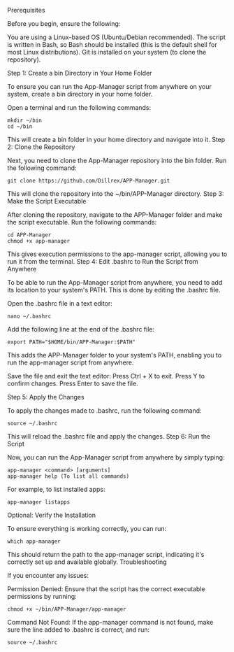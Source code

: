 Prerequisites

Before you begin, ensure the following:

You are using a Linux-based OS (Ubuntu/Debian recommended).
The script is written in Bash, so Bash should be installed (this is the default shell for most Linux distributions).
Git is installed on your system (to clone the repository).

Step 1: Create a bin Directory in Your Home Folder

To ensure you can run the App-Manager script from anywhere on your system, create a bin directory in your home folder.

Open a terminal and run the following commands:

    mkdir ~/bin
    cd ~/bin

This will create a bin folder in your home directory and navigate into it.
Step 2: Clone the Repository

Next, you need to clone the App-Manager repository into the bin folder. Run the following command:

    git clone https://github.com/Dillrex/APP-Manager.git

This will clone the repository into the ~/bin/APP-Manager directory.
Step 3: Make the Script Executable

After cloning the repository, navigate to the APP-Manager folder and make the script executable. Run the following commands:

    cd APP-Manager
    chmod +x app-manager

This gives execution permissions to the app-manager script, allowing you to run it from the terminal.
Step 4: Edit .bashrc to Run the Script from Anywhere

To be able to run the App-Manager script from anywhere, you need to add its location to your system's PATH. This is done by editing the .bashrc file.

Open the .bashrc file in a text editor:

    nano ~/.bashrc

Add the following line at the end of the .bashrc file:

    export PATH="$HOME/bin/APP-Manager:$PATH"

This adds the APP-Manager folder to your system's PATH, enabling you to run the app-manager script from anywhere.

Save the file and exit the text editor:
Press Ctrl + X to exit.
Press Y to confirm changes.
Press Enter to save the file.

Step 5: Apply the Changes

To apply the changes made to .bashrc, run the following command:

    source ~/.bashrc

This will reload the .bashrc file and apply the changes.
Step 6: Run the Script

Now, you can run the App-Manager script from anywhere by simply typing:

    app-manager <command> [arguments]
    app-manager help (To list all commands)

For example, to list installed apps:

    app-manager listapps

Optional: Verify the Installation

To ensure everything is working correctly, you can run:

    which app-manager

This should return the path to the app-manager script, indicating it's correctly set up and available globally.
Troubleshooting

If you encounter any issues:

Permission Denied: Ensure that the script has the correct executable permissions by running:

    chmod +x ~/bin/APP-Manager/app-manager

Command Not Found: If the app-manager command is not found, make sure the line added to .bashrc is correct, and run:

    source ~/.bashrc
